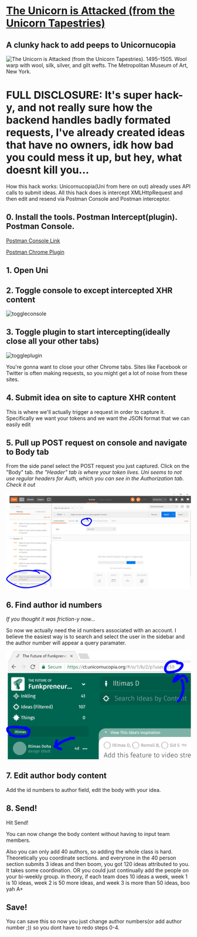 # [The Unicorn is Attacked (from the Unicorn Tapestries)][1]
## A clunky hack to add peeps to Unicornucopia

![*The Unicorn is Attacked (from the Unicorn Tapestries)*. 1495–1505. Wool warp with wool, silk, silver, and gilt wefts. The Metropolitan Museum of Art, New York.](https://images.metmuseum.org/CRDImages/cl/web-large/DP118985.jpg "*The Unicorn is Attacked (from the Unicorn Tapestries)*. 1495–1505. Wool warp with wool, silk, silver, and gilt wefts. The Metropolitan Museum of Art, New York.")

# FULL DISCLOSURE: It's super hack-y, and not really sure how the backend handles badly formated requests, I've already created ideas that have no owners, idk how bad you could mess it up, but hey, what doesnt kill you...

How this hack works: Unicornucopia(Uni from here on out) already uses API calls to submit ideas. All this hack does is intercept XMLHttpRequest and then edit and resend via Postman Console and Postman interceptor. 


## 0. Install the tools. Postman Intercept(plugin). Postman Console.

[Postman Console Link][2]

[Postman Chrome Plugin][3]

## 1. Open Uni

## 2. Toggle console to except intercepted XHR content

![toggleconsole](https://www.getpostman.com/img/v1/docs/interceptor_cookies/interceptor_cookies_1.png)

## 3. Toggle plugin to start intercepting(ideally close all your other tabs)

![toggleplugin](https://s3.amazonaws.com/postman-static-getpostman-com/postman-docs/proxy.interceptExt.png)

You're gonna want to close your other Chrome tabs. Sites like Facebook or Twitter 
is often making requests, so you might get a lot of noise from these sites.

## 4. Submit idea on site to capture XHR content

This is where we'll actually trigger a request in order to capture it. Specifically 
we want your tokens and we
want the JSON format that we can easily edit

## 5. Pull up POST request on console and navigate to Body tab

From the side panel select the POST request you just captured. Click on the "Body" tab. 
*the "Header" tab is where your token lives. Uni seems to not use regular headers for Auth, 
which you can see in the Authorization tab. Check it out*

![Pull up POST request on console and navigate to Body tab](https://raw.githubusercontent.com/iltimasd/The-Unicorn-Is-Attacked-from-the-unicorn-tapestries/master/capture1.PNG "Pull up POST request on console and navigate to Body tab")

## 6. Find author id numbers

*If you thought it was friction-y now...*

So now we actually need the id numbers associated with an account.
I believe the easiest way is to search and select the user in the sidebar and the author 
number will appear a query paramater.

![Edit author numbers](https://raw.githubusercontent.com/iltimasd/The-Unicorn-Is-Attacked-from-the-unicorn-tapestries/master/capture2.PNG "Edit author numbers")

## 7. Edit author body content

Add the id numbers to author field, edit the body with your idea.
## 8. Send!

Hit Send!

You can now change the body content without having to input team members.

Also you can only add 40 authors, so adding the whole class is hard. 
Theoretically you coordinate sections. and everyrone in the 40 person section submits 3
ideas and then boom, you got 120 ideas attributed to you. It takes some coordination. OR
you could just continually add the people on your bi-weekly group. in theory, if each team does 10 ideas a week, week 1 is 10 ideas, week 2 is 50 more ideas, and week 3 is more than 50 ideas, boo yah A+

## Save!
You can save this so now you just change author numbers(or add author number ;)) so you dont have to redo steps 0-4.

[1]:https://www.metmuseum.org/art/collection/search/467639
[2]:https://www.getpostman.com/apps
[3]:https://chrome.google.com/webstore/detail/postman/fhbjgbiflinjbdggehcddcbncdddomop?hl=en
